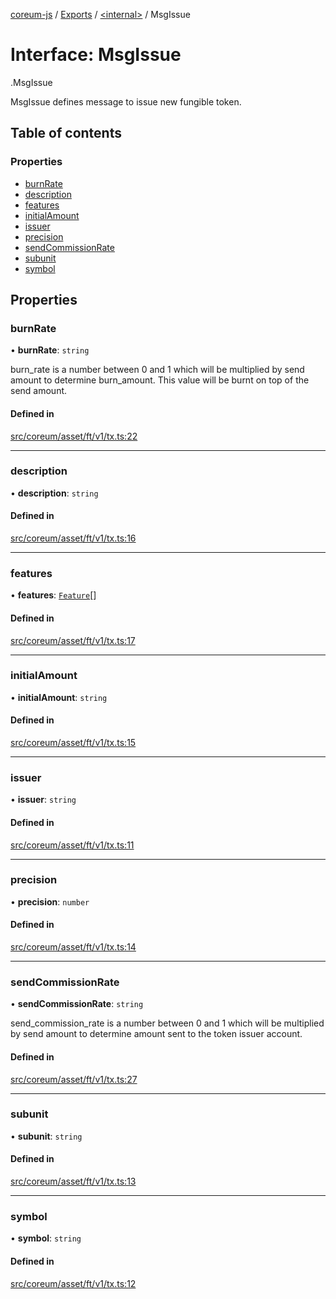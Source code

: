 [coreum-js](../README.md) / [Exports](../modules.md) / [<internal\>](../modules/internal_.md) / MsgIssue

# Interface: MsgIssue

[<internal>](../modules/internal_.md).MsgIssue

MsgIssue defines message to issue new fungible token.

## Table of contents

### Properties

- [burnRate](internal_.MsgIssue-1.md#burnrate)
- [description](internal_.MsgIssue-1.md#description)
- [features](internal_.MsgIssue-1.md#features)
- [initialAmount](internal_.MsgIssue-1.md#initialamount)
- [issuer](internal_.MsgIssue-1.md#issuer)
- [precision](internal_.MsgIssue-1.md#precision)
- [sendCommissionRate](internal_.MsgIssue-1.md#sendcommissionrate)
- [subunit](internal_.MsgIssue-1.md#subunit)
- [symbol](internal_.MsgIssue-1.md#symbol)

## Properties

### burnRate

• **burnRate**: `string`

burn_rate is a number between 0 and 1 which will be multiplied by send amount to determine
burn_amount. This value will be burnt on top of the send amount.

#### Defined in

[src/coreum/asset/ft/v1/tx.ts:22](https://github.com/PyramydLabs/coreum-js/blob/1b17c7f/src/coreum/asset/ft/v1/tx.ts#L22)

___

### description

• **description**: `string`

#### Defined in

[src/coreum/asset/ft/v1/tx.ts:16](https://github.com/PyramydLabs/coreum-js/blob/1b17c7f/src/coreum/asset/ft/v1/tx.ts#L16)

___

### features

• **features**: [`Feature`](../enums/Feature.md)[]

#### Defined in

[src/coreum/asset/ft/v1/tx.ts:17](https://github.com/PyramydLabs/coreum-js/blob/1b17c7f/src/coreum/asset/ft/v1/tx.ts#L17)

___

### initialAmount

• **initialAmount**: `string`

#### Defined in

[src/coreum/asset/ft/v1/tx.ts:15](https://github.com/PyramydLabs/coreum-js/blob/1b17c7f/src/coreum/asset/ft/v1/tx.ts#L15)

___

### issuer

• **issuer**: `string`

#### Defined in

[src/coreum/asset/ft/v1/tx.ts:11](https://github.com/PyramydLabs/coreum-js/blob/1b17c7f/src/coreum/asset/ft/v1/tx.ts#L11)

___

### precision

• **precision**: `number`

#### Defined in

[src/coreum/asset/ft/v1/tx.ts:14](https://github.com/PyramydLabs/coreum-js/blob/1b17c7f/src/coreum/asset/ft/v1/tx.ts#L14)

___

### sendCommissionRate

• **sendCommissionRate**: `string`

send_commission_rate is a number between 0 and 1 which will be multiplied by send amount to determine
amount sent to the token issuer account.

#### Defined in

[src/coreum/asset/ft/v1/tx.ts:27](https://github.com/PyramydLabs/coreum-js/blob/1b17c7f/src/coreum/asset/ft/v1/tx.ts#L27)

___

### subunit

• **subunit**: `string`

#### Defined in

[src/coreum/asset/ft/v1/tx.ts:13](https://github.com/PyramydLabs/coreum-js/blob/1b17c7f/src/coreum/asset/ft/v1/tx.ts#L13)

___

### symbol

• **symbol**: `string`

#### Defined in

[src/coreum/asset/ft/v1/tx.ts:12](https://github.com/PyramydLabs/coreum-js/blob/1b17c7f/src/coreum/asset/ft/v1/tx.ts#L12)
